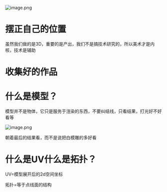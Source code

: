 ![image.png](https://cdn.jsdelivr.net/gh/ymingZ/note-gen-image-sync@main/2025-08/1b17ba0e-1fe1-401e-aee0-d1dc52613d94.png)

# 摆正自己的位置

虽然我们做的是3D，重要的是产出，我们不是搞技术研究的，所以美术才是内核，技术是辅助

# 收集好的作品

# 什么是模型？

模型并不是物体，它只是服务于渲染的东西，不要纠结线，只看结果，打光好不好看等

![image.png](https://cdn.jsdelivr.net/gh/ymingZ/note-gen-image-sync@main/2025-08/8de4b0c4-78a6-4b7a-9a11-1514886b0217.png)

朝着最后的结果看，而不是说把白模雕的多好看

# 什么是UV什么是拓扑？

UV=模型展开后的2d空间坐标

拓扑=等于点线面的结构
